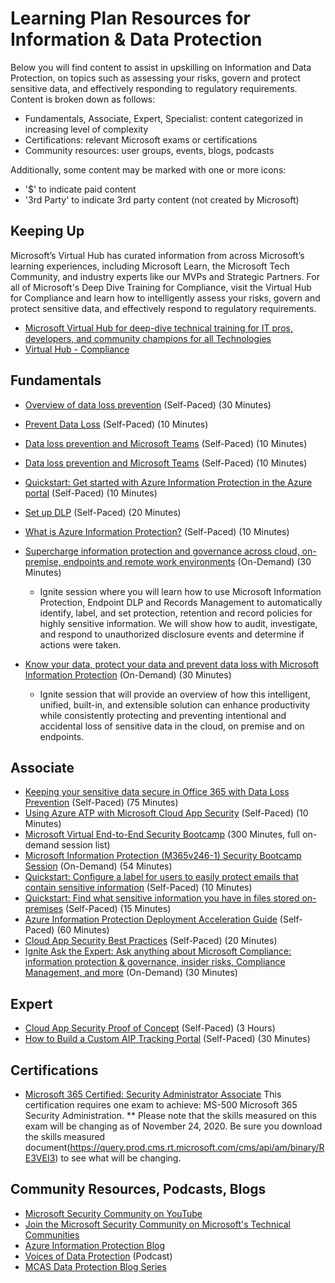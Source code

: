 # Learning Plan Resources for Information & Data Protection

Below you will find content to assist in upskilling on Information and Data Protection, on topics such as assessing your risks, govern and protect sensitive data, and effectively responding to regulatory requirements. Content is broken down as follows:

* Fundamentals, Associate, Expert, Specialist: content categorized in increasing level of complexity
* Certifications: relevant Microsoft exams or certifications
* Community resources: user groups, events, blogs, podcasts

Additionally, some content may be marked with one or more icons:

* '$' to indicate paid content
* '3rd Party' to indicate 3rd party content (not created by Microsoft)

## Keeping Up
Microsoft’s Virtual Hub has curated information from across Microsoft’s learning experiences, including Microsoft Learn, the Microsoft Tech Community, and industry experts like our MVPs and Strategic Partners. For all of Microsoft's Deep Dive Training for Compliance, visit the Virtual Hub for Compliance and learn how to intelligently assess your risks, govern and protect sensitive data, and effectively respond to regulatory requirements.

* [Microsoft Virtual Hub for deep-dive technical training for IT pros, developers, and community champions for all Technologies](https://adoption.microsoft.com/virtual-hub/)
* [Virtual Hub - Compliance](https://adoption.microsoft.com/virtual-hub/security-compliance-and-identity/compliance/)

## Fundamentals

* [Overview of data loss prevention](https://docs.microsoft.com/en-us/microsoft-365/compliance/data-loss-prevention-policies?view=o365-worldwide) (Self-Paced) (30 Minutes)
* [Prevent Data Loss](https://docs.microsoft.com/en-us/learn/modules/m365-security-data-loss/) (Self-Paced) (10 Minutes)
* [Data loss prevention and Microsoft Teams]() (Self-Paced) (10 Minutes)
* [Data loss prevention and Microsoft Teams](https://docs.microsoft.com/en-us/microsoft-365/compliance/dlp-microsoft-teams?view=o365-worldwide) (Self-Paced) (10 Minutes)
* [Quickstart: Get started with Azure Information Protection in the Azure portal](https://docs.microsoft.com/en-us/azure/information-protection/quickstart-viewpolicy) (Self-Paced) (10 Minutes)
* [Set up DLP](https://docs.microsoft.com/en-us/microsoft-365/compliance/get-started-with-dlp-policy-recommendations?view=o365-worldwide) (Self-Paced) (20 Minutes)
* [What is Azure Information Protection?]() (Self-Paced) (10 Minutes)
* [Supercharge information protection and governance across cloud, on-premise, endpoints and remote work environments](https://myignite.microsoft.com/sessions/ceba117f-9bc7-4426-9ebc-753d94c6a476) (On-Demand) (30 Minutes)
    * Ignite session where you will learn how to use Microsoft Information Protection, Endpoint DLP and Records Management to automatically identify, label, and set protection, retention and record policies for highly sensitive information. We will show how to audit, investigate, and respond to unauthorized disclosure events and determine if actions were taken.

* [Know your data, protect your data and prevent data loss with Microsoft Information Protection](https://myignite.microsoft.com/sessions/46ff69cf-2c8f-4e61-a923-f72f5740f02f) (On-Demand) (30 Minutes)
    * Ignite session that will provide an overview of how this intelligent, unified, built-in, and extensible solution can enhance productivity while consistently protecting and preventing intentional and accidental loss of sensitive data in the cloud, on premise and on endpoints.

## Associate

* [Keeping your sensitive data secure in Office 365 with Data Loss Prevention](https://channel9.msdn.com/events/ignite/microsoft-ignite-orlando-2017/brk3111) (Self-Paced) (75 Minutes)
* [Using Azure ATP with Microsoft Cloud App Security](https://docs.microsoft.com/en-us/azure-advanced-threat-protection/atp-mcas-integration) (Self-Paced) (10 Minutes)
* [Microsoft Virtual End-to-End Security Bootcamp](https://learning.eventbuilder.com/securitybootcamp) (300 Minutes, full on-demand session list)
* [Microsoft Information Protection (M365v246-1) Security Bootcamp Session](https://learning.eventbuilder.com/event/21537) (On-Demand) (54 Minutes)
* [Quickstart: Configure a label for users to easily protect emails that contain sensitive information]() (Self-Paced) (10 Minutes)
* [Quickstart: Find what sensitive information you have in files stored on-premises](https://docs.microsoft.com/en-us/azure/information-protection/quickstart-label-dnf-protectedemail) (Self-Paced) (15 Minutes)
* [Azure Information Protection Deployment Acceleration Guide](https://techcommunity.microsoft.com/t5/azure-information-protection/azure-information-protection-deployment-acceleration-guide/ba-p/334423) (Self-Paced) (60 Minutes)
* [Cloud App Security Best Practices](https://docs.microsoft.com/en-us/cloud-app-security/best-practices) (Self-Paced) (20 Minutes)
* [Ignite Ask the Expert: Ask anything about Microsoft Compliance: information protection & governance, insider risks, Compliance Management, and more](https://myignite.microsoft.com/sessions/5ce48b36-9827-4d60-8540-90546333063d) (On-Demand) (30 Minutes)

## Expert

* [Cloud App Security Proof of Concept](https://gallery.technet.microsoft.com/Cloud-App-Security-Proof-2fa94be8) (Self-Paced) (3 Hours)
* [How to Build a Custom AIP Tracking Portal](https://techcommunity.microsoft.com/t5/azure-information-protection/how-to-build-a-custom-aip-tracking-portal/ba-p/875849) (Self-Paced) (30 Minutes)

## Certifications

* [Microsoft 365 Certified: Security Administrator Associate](https://docs.microsoft.com/en-us/learn/certifications/m365-security-administrator)
    This certification requires one exam to achieve: MS-500 Microsoft 365 Security Administration. ** Please note that the skills measured on this exam will be changing as of November 24, 2020. Be sure you download the skills measured document(https://query.prod.cms.rt.microsoft.com/cms/api/am/binary/RE3VEI3) to see what will be changing.

## Community Resources, Podcasts, Blogs

* [Microsoft Security Community on YouTube](https://www.youtube.com/channel/UCGTUbqE3SJiLgtvWjIkSQuQ)
* [Join the Microsoft Security Community on Microsoft's Technical Communities](https://techcommunity.microsoft.com/t5/microsoft-security-and/join-our-security-community/ba-p/927847)
* [Azure Information Protection Blog](https://techcommunity.microsoft.com/t5/azure-information-protection/bg-p/AzureInformationProtectionBlog)
* [Voices of Data Protection](https://voicesofdataprotection.libsyn.com/) (Podcast)
* [MCAS Data Protection Blog Series](https://techcommunity.microsoft.com/t5/microsoft-security-and/alert-new-blog-series-mcas-data-protection/ba-p/1796898)
